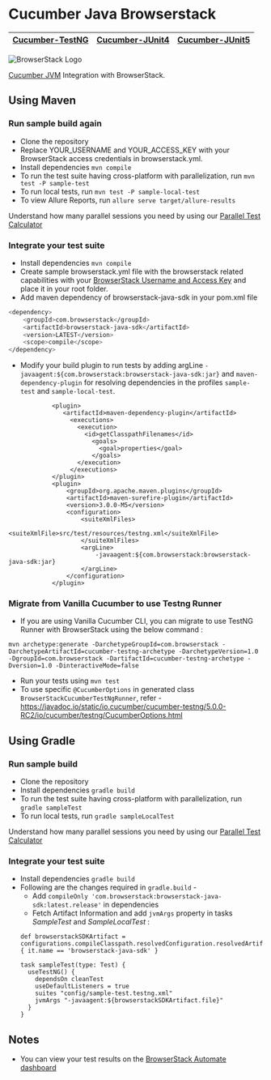 # Cucumber Java Browserstack 

| [Cucumber-TestNG](https://github.com/browserstack/cucumber-java-browserstack/tree/master) | [Cucumber-JUnit4](https://github.com/browserstack/cucumber-java-browserstack/tree/cucumber-junit4) | [Cucumber-JUnit5](https://github.com/browserstack/cucumber-java-browserstack/tree/cucumber-junit5) |
| ------------------------------------------------------ | ------------------------------------------------- | ------------------------------------------------- |

![BrowserStack Logo](https://d98b8t1nnulk5.cloudfront.net/production/images/layout/logo-header.png?1469004780)

[Cucumber JVM](https://cucumber.io/docs/reference/jvm) Integration with BrowserStack.

## Using Maven

### Run sample build again

- Clone the repository
- Replace YOUR_USERNAME and YOUR_ACCESS_KEY with your BrowserStack access credentials in browserstack.yml.
- Install dependencies `mvn compile`
- To run the test suite having cross-platform with parallelization, run `mvn test -P sample-test`
- To run local tests, run `mvn test -P sample-local-test`
- To view Allure Reports, run `allure serve target/allure-results`

Understand how many parallel sessions you need by using our [Parallel Test Calculator](https://www.browserstack.com/automate/parallel-calculator?ref=github)

### Integrate your test suite

* Install dependencies `mvn compile`
* Create sample browserstack.yml file with the browserstack related capabilities with your [BrowserStack Username and Access Key](https://www.browserstack.com/accounts/settings) and place it in your root folder.
* Add maven dependency of browserstack-java-sdk in your pom.xml file
```sh
<dependency>
    <groupId>com.browserstack</groupId>
    <artifactId>browserstack-java-sdk</artifactId>
    <version>LATEST</version>
    <scope>compile</scope>
</dependency>
```
* Modify your build plugin to run tests by adding argLine `-javaagent:${com.browserstack:browserstack-java-sdk:jar}` and `maven-dependency-plugin` for resolving dependencies in the profiles `sample-test` and `sample-local-test`.
```
            <plugin>
               <artifactId>maven-dependency-plugin</artifactId>
                 <executions>
                   <execution>
                     <id>getClasspathFilenames</id>
                       <goals>
                         <goal>properties</goal>
                       </goals>
                   </execution>
                 </executions>
            </plugin>
            <plugin>
                <groupId>org.apache.maven.plugins</groupId>
                <artifactId>maven-surefire-plugin</artifactId>
                <version>3.0.0-M5</version>
                <configuration>
                    <suiteXmlFiles>
                        <suiteXmlFile>src/test/resources/testng.xml</suiteXmlFile>
                    </suiteXmlFiles>
                    <argLine>
                        -javaagent:${com.browserstack:browserstack-java-sdk:jar}
                    </argLine>
                </configuration>
            </plugin>
```

### Migrate from Vanilla Cucumber to use Testng Runner 
* If you are using Vanilla Cucumber CLI, you can migrate to use TestNG Runner with BrowserStack using the below command :
```
mvn archetype:generate -DarchetypeGroupId=com.browserstack -DarchetypeArtifactId=cucumber-testng-archetype -DarchetypeVersion=1.0 -DgroupId=com.browserstack -DartifactId=cucumber-testng-archetype -Dversion=1.0 -DinteractiveMode=false
```
* Run your tests using `mvn test`
* To use specific `@CucumberOptions` in generated class `BrowserStackCucumberTestNgRunner`, refer - https://javadoc.io/static/io.cucumber/cucumber-testng/5.0.0-RC2/io/cucumber/testng/CucumberOptions.html

## Using Gradle

### Run sample build

- Clone the repository
- Install dependencies `gradle build`
- To run the test suite having cross-platform with parallelization, run `gradle sampleTest`
- To run local tests, run `gradle sampleLocalTest`

Understand how many parallel sessions you need by using our [Parallel Test Calculator](https://www.browserstack.com/automate/parallel-calculator?ref=github)

### Integrate your test suite

* Install dependencies `gradle build`
* Following are the changes required in `gradle.build` -
    * Add `compileOnly 'com.browserstack:browserstack-java-sdk:latest.release'` in dependencies
    * Fetch Artifact Information and add `jvmArgs` property in tasks *SampleTest* and *SampleLocalTest* :
  ```
  def browserstackSDKArtifact = configurations.compileClasspath.resolvedConfiguration.resolvedArtifacts.find { it.name == 'browserstack-java-sdk' }
  
  task sampleTest(type: Test) {
    useTestNG() {
      dependsOn cleanTest
      useDefaultListeners = true
      suites "config/sample-test.testng.xml"
      jvmArgs "-javaagent:${browserstackSDKArtifact.file}"
    }
  }
  ```

## Notes
* You can view your test results on the [BrowserStack Automate dashboard](https://www.browserstack.com/automate)
